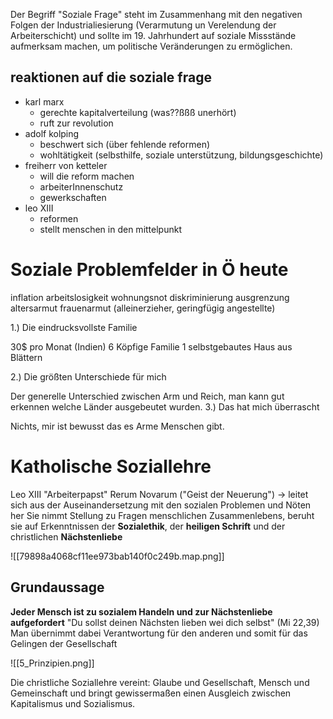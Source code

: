 Der Begriff "Soziale Frage" steht im Zusammenhang mit den negativen Folgen der Industrialiesierung (Verarmutung un Verelendung der Arbeiterschicht) und sollte im 19. Jahrhundert auf soziale Missstände aufmerksam machen, um politische Veränderungen zu ermöglichen.

## reaktionen auf die soziale frage
- karl marx
	- gerechte kapitalverteilung (was??ßßß unerhört)
	- ruft zur revolution
- adolf kolping
	- beschwert sich (über fehlende reformen)
	- wohltätigkeit (selbsthilfe, soziale unterstützung, bildungsgeschichte)
- freiherr von ketteler
	- will die reform machen
	- arbeiterInnenschutz
	- gewerkschaften
- leo XIII
	- reformen
	- stellt menschen in den mittelpunkt

# Soziale Problemfelder in Ö heute

inflation
arbeitslosigkeit
wohnungsnot
diskriminierung
ausgrenzung
altersarmut
frauenarmut (alleinerzieher, geringfügig angestellte)



1.) Die eindrucksvollste Familie

30$ pro Monat (Indien)
6 Köpfige Familie
1 selbstgebautes Haus aus Blättern
	 
2.) Die größten Unterschiede für mich

Der generelle Unterschied zwischen Arm und Reich, man kann gut erkennen welche Länder ausgebeutet wurden.
3.) Das hat mich überrascht

Nichts, mir ist bewusst das es Arme Menschen gibt.

# Katholische Soziallehre
Leo XIII "Arbeiterpapst"
Rerum Novarum ("Geist der Neuerung")
-> leitet sich aus der Auseinandersetzung mit den sozialen Problemen und Nöten her
Sie nimmt Stellung zu Fragen menschlichen Zusammenlebens, beruht sie auf Erkenntnissen der   **Sozialethik**, der **heiligen Schrift** und der christlichen **Nächstenliebe**

![[79898a4068cf11ee973bab140f0c249b.map.png]]

## Grundaussage
**Jeder Mensch ist zu sozialem Handeln und zur Nächstenliebe aufgefordert**
"Du sollst deinen Nächsten lieben wei dich selbst" (Mi 22,39)
Man übernimmt dabei Verantwortung für den anderen und somit für das Gelingen der Gesellschaft

![[5_Prinzipien.png]]

Die christliche Soziallehre vereint: Glaube und Gesellschaft, Mensch und Gemeinschaft und bringt gewissermaßen einen Ausgleich zwischen Kapitalismus und Sozialismus.